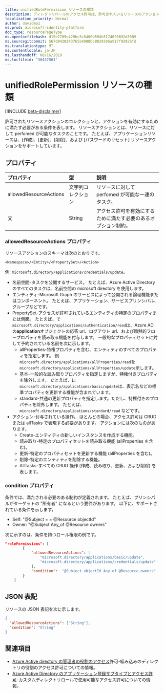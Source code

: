 ```yaml
---
title: unifiedRolePermission リソースの種類
description: ディレクトリロールのアクセス許可は、許可されているリソースのアクションと条件の集合です。
localization_priority: Normal
author: davidmu1
ms.prod: microsoft-identity-platform
doc_type: resourcePageType
ms.openlocfilehash: d15e2709c429be3c6400b59db5174093892d3009
ms.sourcegitcommit: 567d0420243765b4088bc8029306a517f92926fd
ms.translationtype: MT
ms.contentlocale: ja-JP
ms.lasthandoff: 08/16/2019
ms.locfileid: "36437861"
---
```

# <a name="unifiedrolepermission-resource-type"></a>unifiedRolePermission リソースの種類

[!INCLUDE [beta-disclaimer](../../includes/beta-disclaimer.md)]

許可されたリソースアクションのコレクションと、アクションを有効にするために満たす必要がある条件を表します。 リソースアクションとは、リソースに対して perfomed が可能なタスクのことです。 たとえば、アプリケーションリソースは、[作成]、[更新]、[削除]、および [パスワードのリセット] リソースアクションをサポートしています。

## <a name="properties"></a>プロパティ

| プロパティ     | 型        | 説明 |
|:-------------|:------------|:------------|
|allowedResourceActions|文字列コレクション| リソースに対して perfomed が可能な一連のタスク。 |
|文|String| アクセス許可を有効にするために満たす必要のあるオプション制約。 |

### <a name="allowedresourceactions-property"></a>allowedResourceActions プロパティ

リソースアクションのスキーマは次のとおりです。 

```
<Namespace>/<Entity>/<PropertySet>/<Action>  
```
例: `microsoft.directory/applications/credentials/update`。  

- 名前空間-タスクを公開するサービス。 たとえば、Azure Active Directory のすべてのタスクは、名前空間の microsoft directory を使用します。  
- エンティティ-Microsoft Graph のサービスによって公開される論理機能またはコンポーネント。 たとえば、アプリケーション、サービスプリンシパル、グループなどです。
- PropertySet-アクセスが許可されているエンティティの特定のプロパティまたは側面。 たとえば、で`microsoft.directory/applications/authentication/read`は、Azure AD の**application**オブジェクトの応答 url、ログアウト url、および暗黙的フロープロパティを読み取る機能を付与します。 一般的なプロパティセットに対して予約されている名前を次に示します。  
  - allProperties-特権プロパティを含む、エンティティのすべてのプロパティを指定します。 例`microsoft.directory/applications/allProperties/read`を`microsoft.directory/applications/allProperties/update`示します。
  - 基本-一般的な読み取りプロパティを指定しますが、特権付きプロパティを除外します。 たとえば、に`microsoft.directory/applications/basic/update`は、表示名などの標準プロパティを更新する機能が含まれています。
  - standard-共通の更新プロパティを指定します。ただし、特権付きのプロパティを除外します。 たとえば、`microsoft.directory/applications/standard/read` などです。
- アクション-付与されている操作。 ほとんどの場合、アクセス許可は CRUD または allTasks で表現する必要があります。 アクションには次のものがあります。
  - Create-エンティティの新しいインスタンスを作成する機能。
  - 読み取り-特定のプロパティセットを読み取る機能 (allProperties を含む)。
  - 更新-特定のプロパティセットを更新する機能 (allProperties を含む)。
  - 削除-特定のエンティティを削除する機能。
  - AllTasks-すべての CRUD 操作 (作成、読み取り、更新、および削除) を表します。 

### <a name="condition-property"></a>condition プロパティ
条件では、満たされる必要のある制約が定義されます。 たとえば、プリンシパルがターゲットの "所有者" になるという要件があります。 以下に、サポートされている条件を示します。

- Self: "@Subject = = @Resource objectId"
- Owner: "@Subject Any_of @Resource owners"

次に示すのは、条件を持つロール権限の例です。

```json
"rolePermissions": [
        {
            "allowedResourceActions": [
                "microsoft.directory/applications/basic/update",
                "microsoft.directory/applications/credentials/update"
            ],
            "condition":  "@Subject.objectId Any_of @Resource.owners"
        }
    ]

```

## <a name="json-representation"></a>JSON 表記

リソースの JSON 表記を次に示します。

<!-- {
  "blockType": "resource",
  "optionalProperties": [

  ],
  "@odata.type": "microsoft.graph.unifiedRolePermission",
  "baseType": null
}-->

```json
{
  "allowedResourceActions": ["String"],
  "condition": "String"
}
```
## <a name="see-also"></a>関連項目

- [Azure Active directory の管理者の役割のアクセス](https://docs.microsoft.com/azure/active-directory/users-groups-roles/directory-assign-admin-roles)許可-組み込みのディレクトリの役割のアクセス許可についての情報。
- [Azure Active Directory のアプリケーション登録サブタイプとアクセス許可](https://docs.microsoft.com/azure/active-directory/users-groups-roles/roles-custom-available-permissions)-カスタムディレクトリロールで使用可能なアクセス許可についての情報。 

<!-- uuid: 16cd6b66-4b1a-43a1-adaf-3a886856ed98
2019-02-04 14:57:30 UTC -->
<!-- {
  "type": "#page.annotation",
  "description": "unifiedRolePermission resource",
  "keywords": "",
  "section": "documentation",
  "tocPath": ""
}-->

